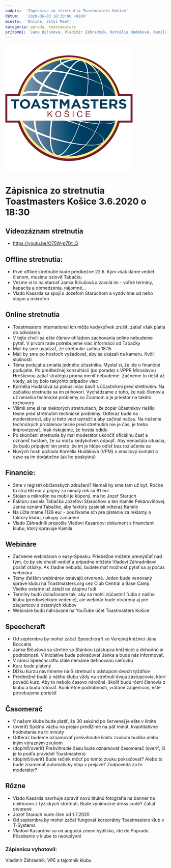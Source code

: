 ```yaml
---
nadpis:  'Zápisnica zo stretnutia Toastmasters Košice'
dátum:   '2020-06-03 18:30:00 +0100'
miesto:  'Online, Jitsi Meet'
kategórie: porada, toastmasters
prítomní: 'Jana Bičušová, Vladimír Záhradník, Kornélia Hudáková, Kamila Pekárovičová, Vladimír Kasarda'
---
```


![alt text][logo]
# Zápisnica zo stretnutia Toastmasters Košice 3.6.2020 o 18:30

## Videozáznam stretnutia
- https://youtu.be/O75W-p7Dt_Q

## Offline stretnutia:
- Prvé offline stretnutie bude predbežne 22.6. Kým však dáme vedieť členom, musíme osloviť Tabačku
- Vezme si to na starosť Janka Bičušová a zavolá im - voľné termíny, kapacita a obmedzenia, nájomné...
- Vlado Kasarda sa spojí s Jozefom Starúchom a vyzdvihne od neho stojan a mikrofón

## Online stretnutia
- Toastmasters International ich môže kedykoľvek zrušiť, zatiaľ však platia do odvolania
- V tejto chvíli sa ešte členov ohľadom zachovania online nebudeme pýtať. V prvom rade potrebujeme viac informácií od Tabačky
- Mali by sme uvádzať, že stretnutie začína 18:15
- Mali by sme po hosťoch vyžadovať, aby sa ukázali na kameru. Kvôli slušnosti
- Téma podujatia zmiatla jedného účastníka. Myslel si, že ide o finančné podujatie. Po predbežnej konzultácii (po porade) s VPPR Miroslavou Hreškovou zatiaľ stratégiu proma meniť nebudeme. Začneme to riešiť až vtedy, ak by bolo takýchto prípadov viac
- Kornélia Hudáková sa pokúsi viac baviť s účastníkmi pred stretnutím. Na začiatku stretnutia sa im prihovorí. Vychádzame z toho, že naši členovia už neriešia technické problémy so Zoomom a je priestor na takéto rozhovory
- Všimli sme si na niektorých stretnutiach, že zopár účastníkov riešilo tesne pred stretnutím technické problémy. Odteraz bude na moderátorovi, aby si tieto veci ustrážil a aby začínal načas. Na riešenie technických problémov tesne pred stretnutím nie je čas, je treba improvizovať. Inak riskujeme, že hostia odídu
- Po skončení stretnutia by mal moderátor ukončiť oficiálnu časť a oznámiť hosťom, že sa môžu kedykoľvek odpojiť. Aby nenastala situácia, že budú pripojení len preto, že im je hlúpe odísť bez rozlúčenia sa
- Nových hostí požiada Kornélia Hudáková (VPM) o emailový kontakt a ozve sa im dodatočne (ak ho poskytnú)

## Financie:
- Sme v registri občianskych združení? Nemali by sme tam už byť. Ročne to stojí 60 eur a príjmy za minulý rok sú 81 eur
- Stojan a mikrofón na mobil je kúpený, má ho Jozef Starúch
- Faktúru zasiela Tabačka Jozefovi Starúchovi a ten Kamile Pekárovičovej. Janka oznámi Tabačke, aby faktúry zasielali odteraz Kamile
- Na účte máme 1128 eur - používame ich pre platenie za reklamy a faktúry klubu, nákupy zariadení
- Vlado Záhradník prepošle Vladovi Kasardovi dokument s financiami klubu, ktorý spravuje Kamila

## Webináre
- Začneme webinárom o easy-Speaku. Priebežne môžete premýšľať nad tým, čo by ste chceli vedieť a prípadne môžete Vladovi Záhradníkovi poslať otázky. Ak žiadne nebudú, budete mať možnosť pýtať sa aj počas webinára
- Témy ďalších webinárov ostávajú otvorené. Jeden bude venovaný správe klubu na Toastmasters.org cez Club Central a Base Camp. Všetko ostatné už záleží od záujmu ľudí
- Termíny budú dolaďované tak, aby sa mohli zúčastniť ľudia z nášho klubu (predovšetkým vedenie), ale webinár bude otvorený aj pre záujemcov z ostatných klubov
- Webináre budú nahrávané na YouTube účet Toastmasters Košice

## Speechcraft
- Od septembra by mohol začať Speechcraft vo Verejnej knižnici Jána Boccatia
- Janka Bičušová sa stretne so Stankou (zástupca knižnice) a dohodnú si podrobnosti. V iniciatíve bude pokračovať Janka a bude nás informovať.
- V rámci Speechcraftu stále nemáme definovanú cieľovku
- Kurz bude platený
- Dĺžku kurzu navrhneme na 6 stretnutí s odstupom dvoch týždňov
- Predbežné budú z nášho klubu vždy na stretnutí dvaja zástupcovia, ktorí povedú kurz. Aby to nebolo časovo náročné, školiť budú rôzni členovia z klubu a budú rotovať. Konkrétne podrobnosti, vrátane záujemcov, ešte potrebujeme poriešiť

## Časomerač
- V našom klube bude platiť, že 30 sekúnd po červenej je ešte v limite
- (overiť) Spätnú väzbu na prejav predĺžime na päť minút, kvantitatívne hodnotenie na tri minúty
- Odteraz budeme oznamovať prešvihnutie limitu zvukom budíka alebo iným výrazným zvukom
- (doplniť/overiť) Prešvihnutie času bude oznamovať časomerač (overiť, či je to podľa pravidiel Toastmasters)
- (doplniť/overiť) Bude rečník môcť po tomto zvuku pokračovať? Alebo to bude znamenať automaticky stop v prejave? Zodpovedá za to moderátor?

## Rôzne
- Vlado Kasarda navrhuje spraviť novú titulnú fotografia na banner na niektorom z fyzických stretnutí. Bude výnimočne dress code? Zatiaľ otvorené
- Jozef Starúch bude člen od 1.7.2020
- Od septembra by mohol začať fungovať korporátny Toastmasters klub v T-Systems
- Vladovi Kasardovi sa od augusta zmení bydlisko, ide do Popradu. Pôsobenie v klube to neovplyvní

### Zápisnicu vyhotovil:
Vladimír Záhradník,
VPE a tajomník klubu

[logo]: https://github.com/toastmasters-kosice/graficke-podklady/raw/master/Log%C3%A1/%C5%A0tandardn%C3%A9%20zmen%C5%A1en%C3%A9%20logo%20TMKE.png "Logo Toastmasters Košice"
